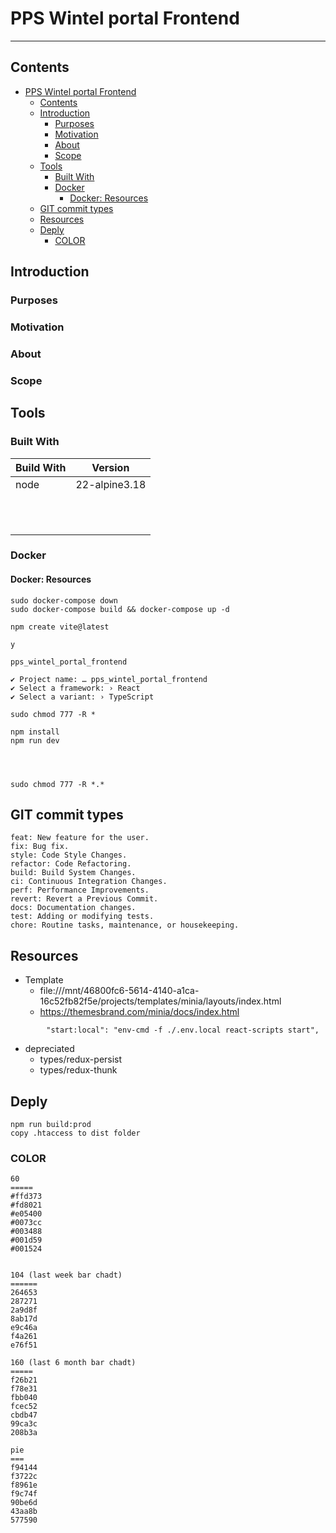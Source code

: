 # PPS Wintel portal Frontend
---------------

## Contents
- [PPS Wintel portal Frontend](#pps-wintel-portal-frontend)
  - [Contents](#contents)
  - [Introduction](#introduction)
    - [Purposes](#purposes)
    - [Motivation](#motivation)
    - [About](#about)
    - [Scope](#scope)
  - [Tools](#tools)
    - [Built With](#built-with)
    - [Docker](#docker)
      - [Docker: Resources](#docker-resources)
  - [GIT commit types](#git-commit-types)
  - [Resources](#resources)
  - [Deply](#deply)
    - [COLOR](#color)


## Introduction

### Purposes

### Motivation


### About


### Scope



## Tools

### Built With


| Build With       | Version       |
| ---------------- | ------------- |
| node             | 22-alpine3.18 |
|                  |               |
|                  |               |
|                  |               |
|                  |               |
|                  |               |
|                  |               |
|                  |               |
|                  |               |
|                  |               |
|                  |               |
|                  |               |



### Docker
#### Docker: Resources
```
sudo docker-compose down
sudo docker-compose build && docker-compose up -d

npm create vite@latest

y

pps_wintel_portal_frontend

✔ Project name: … pps_wintel_portal_frontend
✔ Select a framework: › React
✔ Select a variant: › TypeScript

sudo chmod 777 -R *

npm install
npm run dev

```

```



```

```
sudo chmod 777 -R *.*
```



## GIT commit types
```
feat: New feature for the user.
fix: Bug fix.
style: Code Style Changes.
refactor: Code Refactoring.
build: Build System Changes.
ci: Continuous Integration Changes.
perf: Performance Improvements.
revert: Revert a Previous Commit.
docs: Documentation changes.
test: Adding or modifying tests.
chore: Routine tasks, maintenance, or housekeeping.
```


## Resources
- Template
  - file:///mnt/46800fc6-5614-4140-a1ca-16c52fb82f5e/projects/templates/minia/layouts/index.html
  - https://themesbrand.com/minia/docs/index.html

```
        "start:local": "env-cmd -f ./.env.local react-scripts start",

```


- depreciated
  - types/redux-persist
  - types/redux-thunk



## Deply
```
npm run build:prod
copy .htaccess to dist folder
```



### COLOR

```
60
=====
#ffd373
#fd8021
#e05400
#0073cc
#003488
#001d59
#001524


104 (last week bar chadt)
======
264653
287271
2a9d8f
8ab17d
e9c46a
f4a261
e76f51

160 (last 6 month bar chadt)
=====
f26b21
f78e31
fbb040
fcec52
cbdb47
99ca3c
208b3a

pie
===
f94144
f3722c
f8961e
f9c74f
90be6d
43aa8b
577590
```